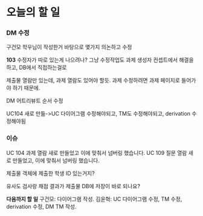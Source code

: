 # 오늘의 할 일

### DM 수정

구건모 학우님이 작성한거 바탕으로 몇가지 의논하고 수정

__103__
수정자가 따로 있는게 나으려나?
그냥 수정작업도 과제 생성자 컨셉트에서 해결을 하고, DB에서 직접하는걸로

제출물 열람만 있는데, 과제 열람도 있어야 할듯. 과제 수정하려면 과제 페이지로 들어가야 하기 때문에.

DM 어트리뷰트 순서 수정

UC104 새로 만듦->UC 다이어그램 수정해야되고, TM도 수정해야되고, derivation 수정해야됨



### 이슈

UC 104 과제 열람 새로 만들었고 이에 맞춰서 넘버링 했습니다.
UC 109 질문 열람 새로 만들었고, 이에 맞춰서 넘버링 했습니다.

제출물 객체에 제출한 학생 ID 있는거지?

유사도 검사랑 채점 결과가 제출물 DB에 저장이 바로 되나요?



__다음까지 할 일__ 
구건모: 다이어그램 작성.
김윤혁: UC 다이어그램 수정, TM 수정, derivation 수정, DM TM 작성.

